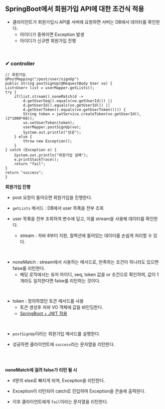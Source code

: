 ## SpringBoot에서 회원가입 API에 대한 조건식 적용
- 클라이언트가 회원가입시 API를 서버에 요청하면 서버는 DB에서 데이터를 확인한다.
  - 아이디가 중복이면 Exception 발생
  - 아이디가 신규면 회원가입 진행
<br>

### ✔ controller
```
// 회원가입
@PostMapping("/post/user/signUp")
public String postSignUp(@RequestBody User vo) {
List<User> list = userMapper.getLists();
try {
	if(list.stream().noneMatch(d -> 
		d.getUserSeq().equals(vo.getUserId()) ||
		d.getUserId().equals(vo.getUserId()) ||
		d.getUserToken().equals(vo.getUserToken()))) {
		String token = jwtService.createToken(vo.getUserId(), (2*1000*60));
		vo.setUserToken(token);
		userMapper.postSignUp(vo);
		System.out.println("성공");
	} else {
		throw new Exception();
	}
} catch (Exception e) {
	System.out.println("회원가입 실패");
	e.printStackTrace();
	return "fail";
} 
return "success";
}
```
**회원가입 진행**
- post 요청이 들어오면 회원가입을 진행한다.

- `getLists` 메서드 : DB에서 user 목록을 전부 조회

- user 목록을 전부 조회하여 변수에 담고, 이를 stream을 사용해 데이터를 확인한다.
  - stream : 자바 8부터 지원, 컬렉션에 들어있는 데이터를 손쉽게 처리할 수 있다.
<br>

- noneMatch : stream에서 사용하는 메서드로, 만족하는 조건이 하나라도 있으면 false를 리턴한다.
  - 해당 로직에서는 유저 아이디, seq, token 값을 or 조건으로 확인하여, 값이 1개라도 일치한다면 false를 리턴하는 것이다.
<br>

- token : 정의하였던 토큰 메서드를 사용
  - 토큰 생성후 자바 VO 객체에 값을 바인딩한다.
  - [SpringBoot + JWT 적용](https://github.com/BJSNuruhee/levelup/issues/31)
<br>

- `postSignUp`이라는 회원가입 메서드를 실행한다.

- 성공하면 클라이언트에 `success`라는 문자열을 리턴한다.
<br>
<br>

**noneMatch에 걸려 false가 리턴 될 시**
- if문의 else로 빠지게 되며, Exception을 리턴한다.

- Exception이 리턴되어 catch로 진입하여 Exception을 콘솔에 출력한다.

- 이후 클라이언트에게 `fail`이라는 문자열을 리턴한다.
